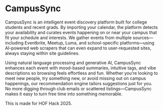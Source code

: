 # CampusSync
CampusSync is an intelligent event discovery platform built for college students and recent grads. By importing your calendar, the platform detects your availability and curates events happening on or near your campus that fit your schedule and interests. We gather events from multiple sources—including Eventbrite, Meetup, Luma, and school-specific platforms—using AI-powered web scrapers that can even expand to user-requested sites, always staying within site guidelines.

Using natural language processing and generative AI, CampusSync enhances each event with mood-based summaries, intuitive tags, and vibe descriptions so browsing feels effortless and fun. Whether you’re looking to meet new people, try something new, or avoid missing out on campus happenings, our recommendation engine tailors suggestions just for you. No more digging through club emails or scattered listings—CampusSync makes it easy to turn free time into something memorable.

This is made for HOF Hack 2025.
